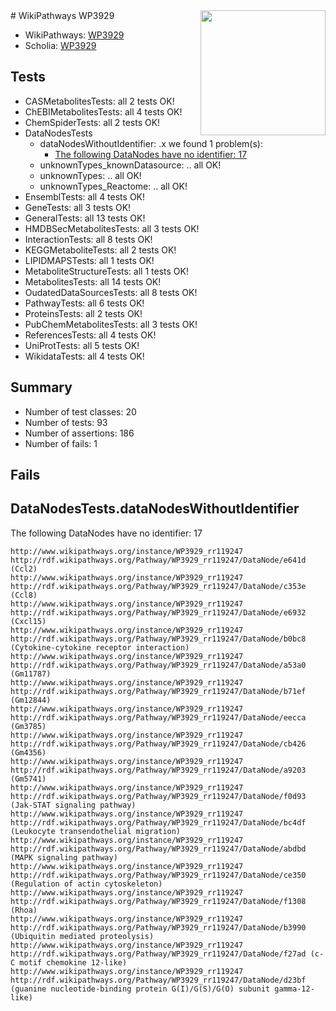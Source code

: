 <img style="float: right; width: 200px" src="https://upload.wikimedia.org/wikipedia/commons/thumb/8/83/Wplogo_with_text_500.png/640px-Wplogo_with_text_500.png" />
# WikiPathways WP3929

* WikiPathways: [WP3929](https://wikipathways.org/pathways/WP3929)
* Scholia: [WP3929](https://scholia.toolforge.org/wikipathways/WP3929)
## Tests
* CASMetabolitesTests: all 2 tests OK!
* ChEBIMetabolitesTests: all 4 tests OK!
* ChemSpiderTests: all 2 tests OK!
* DataNodesTests
    * dataNodesWithoutIdentifier: .x we found 1 problem(s):
        * [The following DataNodes have no identifier: 17](#8792c497)
    * unknownTypes_knownDatasource: .. all OK!
    * unknownTypes: .. all OK!
    * unknownTypes_Reactome: .. all OK!
* EnsemblTests: all 4 tests OK!
* GeneTests: all 3 tests OK!
* GeneralTests: all 13 tests OK!
* HMDBSecMetabolitesTests: all 3 tests OK!
* InteractionTests: all 8 tests OK!
* KEGGMetaboliteTests: all 2 tests OK!
* LIPIDMAPSTests: all 1 tests OK!
* MetaboliteStructureTests: all 1 tests OK!
* MetabolitesTests: all 14 tests OK!
* OudatedDataSourcesTests: all 8 tests OK!
* PathwayTests: all 6 tests OK!
* ProteinsTests: all 2 tests OK!
* PubChemMetabolitesTests: all 3 tests OK!
* ReferencesTests: all 4 tests OK!
* UniProtTests: all 5 tests OK!
* WikidataTests: all 4 tests OK!


## Summary

* Number of test classes: 20
* Number of tests: 93
* Number of assertions: 186
* Number of fails: 1

## Fails

<a name="8792c497" />

## DataNodesTests.dataNodesWithoutIdentifier

The following DataNodes have no identifier: 17
```
http://www.wikipathways.org/instance/WP3929_rr119247 http://rdf.wikipathways.org/Pathway/WP3929_rr119247/DataNode/e641d (Ccl2)
http://www.wikipathways.org/instance/WP3929_rr119247 http://rdf.wikipathways.org/Pathway/WP3929_rr119247/DataNode/c353e (Ccl8)
http://www.wikipathways.org/instance/WP3929_rr119247 http://rdf.wikipathways.org/Pathway/WP3929_rr119247/DataNode/e6932 (Cxcl15)
http://www.wikipathways.org/instance/WP3929_rr119247 http://rdf.wikipathways.org/Pathway/WP3929_rr119247/DataNode/b0bc8 (Cytokine-cytokine receptor interaction)
http://www.wikipathways.org/instance/WP3929_rr119247 http://rdf.wikipathways.org/Pathway/WP3929_rr119247/DataNode/a53a0 (Gm11787)
http://www.wikipathways.org/instance/WP3929_rr119247 http://rdf.wikipathways.org/Pathway/WP3929_rr119247/DataNode/b71ef (Gm12844)
http://www.wikipathways.org/instance/WP3929_rr119247 http://rdf.wikipathways.org/Pathway/WP3929_rr119247/DataNode/eecca (Gm3785)
http://www.wikipathways.org/instance/WP3929_rr119247 http://rdf.wikipathways.org/Pathway/WP3929_rr119247/DataNode/cb426 (Gm4356)
http://www.wikipathways.org/instance/WP3929_rr119247 http://rdf.wikipathways.org/Pathway/WP3929_rr119247/DataNode/a9203 (Gm5741)
http://www.wikipathways.org/instance/WP3929_rr119247 http://rdf.wikipathways.org/Pathway/WP3929_rr119247/DataNode/f0d93 (Jak-STAT signaling pathway)
http://www.wikipathways.org/instance/WP3929_rr119247 http://rdf.wikipathways.org/Pathway/WP3929_rr119247/DataNode/bc4df (Leukocyte transendothelial migration)
http://www.wikipathways.org/instance/WP3929_rr119247 http://rdf.wikipathways.org/Pathway/WP3929_rr119247/DataNode/abdbd (MAPK signaling pathway)
http://www.wikipathways.org/instance/WP3929_rr119247 http://rdf.wikipathways.org/Pathway/WP3929_rr119247/DataNode/ce350 (Regulation of actin cytoskeleton)
http://www.wikipathways.org/instance/WP3929_rr119247 http://rdf.wikipathways.org/Pathway/WP3929_rr119247/DataNode/f1308 (Rhoa)
http://www.wikipathways.org/instance/WP3929_rr119247 http://rdf.wikipathways.org/Pathway/WP3929_rr119247/DataNode/b3990 (Ubiquitin mediated proteolysis)
http://www.wikipathways.org/instance/WP3929_rr119247 http://rdf.wikipathways.org/Pathway/WP3929_rr119247/DataNode/f27ad (c-C motif chemokine 12-like)
http://www.wikipathways.org/instance/WP3929_rr119247 http://rdf.wikipathways.org/Pathway/WP3929_rr119247/DataNode/d23bf (guanine nucleotide-binding protein G(I)/G(S)/G(O) subunit gamma-12-like)
```

